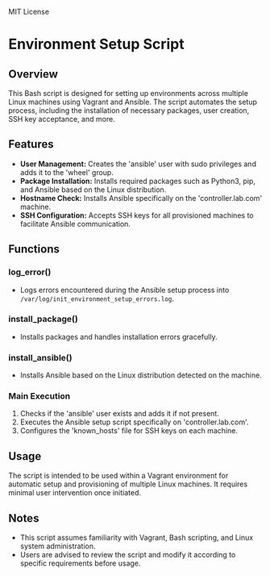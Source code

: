MIT License

# Environment Setup Script

## Overview
This Bash script is designed for setting up environments across multiple Linux machines using Vagrant and Ansible. The script automates the setup process, including the installation of necessary packages, user creation, SSH key acceptance, and more.

## Features
- **User Management:** Creates the 'ansible' user with sudo privileges and adds it to the 'wheel' group.
- **Package Installation:** Installs required packages such as Python3, pip, and Ansible based on the Linux distribution.
- **Hostname Check:** Installs Ansible specifically on the 'controller.lab.com' machine.
- **SSH Configuration:** Accepts SSH keys for all provisioned machines to facilitate Ansible communication.

## Functions
### log_error()
- Logs errors encountered during the Ansible setup process into `/var/log/init_environment_setup_errors.log`.

### install_package()
- Installs packages and handles installation errors gracefully.

### install_ansible()
- Installs Ansible based on the Linux distribution detected on the machine.

### Main Execution
1. Checks if the 'ansible' user exists and adds it if not present.
2. Executes the Ansible setup script specifically on 'controller.lab.com'.
3. Configures the 'known_hosts' file for SSH keys on each machine.

## Usage
The script is intended to be used within a Vagrant environment for automatic setup and provisioning of multiple Linux machines. It requires minimal user intervention once initiated.

## Notes
- This script assumes familiarity with Vagrant, Bash scripting, and Linux system administration.
- Users are advised to review the script and modify it according to specific requirements before usage.

